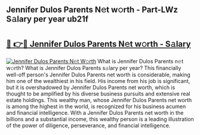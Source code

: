 ## Jennifer Dulos Parents N𝚎t w𝚘rth - Part-LWz S𝚊lary per year ub21f

# <h2><a href="http://gc0ken.nevu.top/?p=Jennifer+Dulos+Parents">🔗 👉🔴 Jennifer Dulos Parents N𝚎t w𝚘rth - S𝚊lary</a></h2>

[![Jennifer Dulos Parents N𝚎t W𝚘rth](https://i.imgur.com/Oavwk0R.jpeg)](http://gc0ken.nevu.top/?p=Jennifer+Dulos+Parents)
What is Jennifer Dulos Parents n𝚎t w𝚘rth? What is Jennifer Dulos Parents s𝚊lary per year?
This financially well-off person's Jennifer Dulos Parents net worth is considerable, making him one of the wealthiest in his field. His income from his job is significant, but it is overshadowed by Jennifer Dulos Parents net worth, which is thought to be amplified by his diverse business pursuits and extensive real estate holdings. This wealthy man, whose Jennifer Dulos Parents net worth is among the highest in the world, is recognized for his business acumen and financial intelligence. With a Jennifer Dulos Parents net worth in the billions and a substantial income, this wealthy person is a leading illustration of the power of diligence, perseverance, and financial intelligence.
